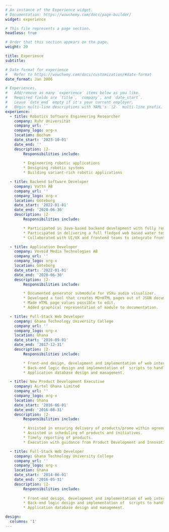 ```yaml
---
# An instance of the Experience widget.
# Documentation: https://wowchemy.com/docs/page-builder/
widget: experience

# This file represents a page section.
headless: true

# Order that this section appears on the page.
weight: 20

title: Experience
subtitle:

# Date format for experience
#   Refer to https://wowchemy.com/docs/customization/#date-format
date_format: Jan 2006

# Experiences.
#   Add/remove as many `experience` items below as you like.
#   Required fields are `title`, `company`, and `date_start`.
#   Leave `date_end` empty if it's your current employer.
#   Begin multi-line descriptions with YAML's `|2-` multi-line prefix.
experience:
  - title: Robotics Software Engineering Researcher
    company: Ruhr Universität
    company_url: ''
    company_logo: org-x
    location: Bochum
    date_start: '2023-10-01'
    date_end: ''
    description: |2-
        Responsibilities include:
        
        * Engineering robotic applications
        * Designing robotic systems
        * Building variant-rich robotic applications

  - title: Backend Software Developer
    company: Vattn AB
    company_url: ''
    company_logo: org-x
    location: Göteborg
    date_start: '2022-01-01'
    date_end: '2020-06-30'
    description: |2- 
        Responsibilities include:

        * Participated in Java-based backend development with fully remote team members.
        * Participated in delivering a full fledged web based water testing solution. 
        * Collaborated with UI/UX and frontend teams to integrate frontend interfaces with backend microservices.

  - title: Application Developer
    company: Vovoid Media Technologies AB
    company_url: ''
    company_logo: org-x
    location: Göteborg
    date_start: '2022-01-01'
    date_end: '2020-06-30'
    description: |2-
        Responsibilities include:

        * Documented generator submodule for VSXu audio visualizer. 
        * Developed a tool that creates MD+HTML pages out of JSON documentation.
        * Made HTML page values possible to edit.
        * Added graphical representation of module to documentation.

  - title: Full-Stack Web Developer
    company: Ghana Technology University College
    company_url: ''
    company_logo: org-x
    location: Ghana
    date_start: '2016-09-01'
    date_end: '2017-12-31'
    description: |2-
        Responsibilities include:

        * Front-end design, development and implementation of web interfaces. 
        * Back-end logic design and implementation of  scripts to handle various user requests. 
        * Application database design and management.

  - title: New Product Development Executive
    company: Airtel Ghana Limited
    company_url: ''
    company_logo: org-x
    location: Ghana
    date_start: '2016-06-01'
    date_end: '2016-08-31'
    description: |2-
        Responsibilities include:

        * Assisted in ensuring delivery of products/promo within agreed quality and time on assigned projects. 
        * Assisted in scheduling of products and initiatives. 
        * Timely reporting of products. 
        * Execution with guidance from Product Development and Innovation office.

  - title: Full-Stack Web Developer
    company: Ghana Technology University College
    company_url: ''
    company_logo: org-x
    location: Ghana
    date_start: '2014-06-01'
    date_end: '2016-05-31'
    description: |2- 
        Responsibilities include:
        
        * Front-end design, development and implementation of web interfaces. 
        * Back-end logic design and implementation of  scripts to handle various user requests. 
        * Application database design and management.

design:
  columns: '1'
---
```

